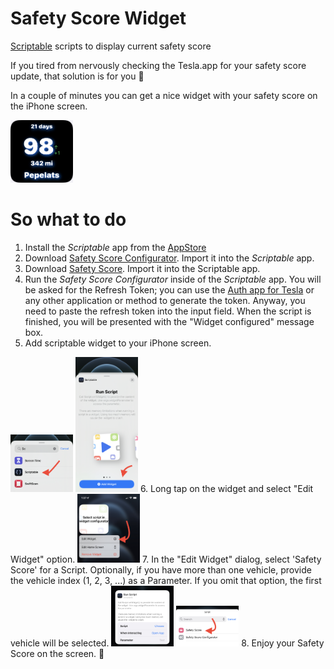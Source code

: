 
# Safety Score Widget
[Scriptable](https://scriptable.app) scripts to display current safety score

If you tired from nervously checking the Tesla.app for your safety score update, that solution is for you 🙂

In a couple of minutes you can get a nice widget with your safety score on the iPhone screen.

<img src="https://github.com/pbeast/SafetyScoreWidget/blob/main/images/widget.jpeg" width=100/>

# So what to do
1. Install the *Scriptable* app from the [AppStore](https://apps.apple.com/us/app/scriptable/id1405459188?uo=4)
2. Download [Safety Score Configurator](https://raw.githubusercontent.com/pbeast/SafetyScoreWidget/blob/main/Safety%20Score%20Configurator.scriptable). Import it into the *Scriptable* app.
3. Download [Safety Score](https://raw.githubusercontent.com//pbeast/SafetyScoreWidget/blob/main/Safety%20Score.scriptable). Import it into the Scriptable app.
4. Run the *Safety Score Configurator* inside of the *Scriptable* app. You will be asked for the Refresh Token; you can use the [Auth app for Tesla](https://apps.apple.com/us/app/auth-app-for-tesla/id1552058613) or any other application or method to generate the token. Anyway, you need to paste the refresh token into the input field. When the script is finished, you will be presented with the "Widget configured" message box.
5. Add scriptable widget to your iPhone screen.
<img src="https://github.com/pbeast/SafetyScoreWidget/blob/main/images/add_widget_1.jpeg" width=100 />
<img src="https://github.com/pbeast/SafetyScoreWidget/blob/main/images/add_widget_2.jpeg" width=100 />
6. Long tap on the widget and select "Edit Widget" option. 
<img src="https://github.com/pbeast/SafetyScoreWidget/blob/main/images/widget_menu.jpeg" width=100 />
7. In the "Edit Widget" dialog, select 'Safety Score' for a Script. Optionally, if you have more than one vehicle, provide the vehicle index (1, 2, 3, ...) as a Parameter. If you omit that option, the first vehicle will be selected.
<img src="https://github.com/pbeast/SafetyScoreWidget/blob/main/images/edit_widget.jpeg" width=100 />
<img src="https://github.com/pbeast/SafetyScoreWidget/blob/main/images/safety_score_select.jpeg" width=100 />
8. Enjoy your Safety Score on the screen. 🎉
